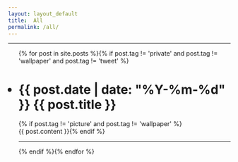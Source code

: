 ```yaml
---
layout: layout_default  
title:  All
permalink: /all/
---
```


<div >
  <hr></hr>
  <ul >{% for post in site.posts %}{% if post.tag != 'private' and  post.tag != 'wallpaper' and  post.tag != 'tweet' %}
    <h1>
      <li> <span >{{ post.date | date: "%Y-%m-%d" }} </span> <a {% if post.tag == 'picture' %}href="{{ post.url | prepend: site.baseurl }}"{% endif %}>{{ post.title }}</a> </li> 
    </h1>{% if post.tag != 'picture' and post.tag != 'wallpaper' %}<div class="content">{{ post.content }}{% endif %}
    </div>
  <hr></hr>{% endif %}{% endfor %}
  </ul>
</div>